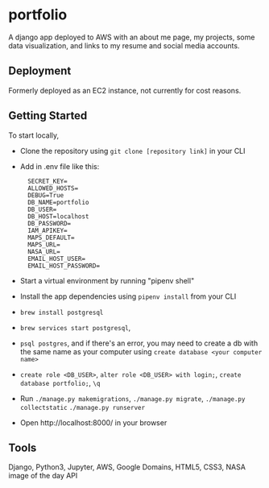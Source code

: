 # portfolio
A django app deployed to AWS with an about me page, my projects, some data visualization, and links to my resume and social media accounts.

## Deployment
Formerly deployed as an EC2 instance, not currently for cost reasons.

## Getting Started
To start locally, 
- Clone the repository using `git clone [repository link]` in your CLI
- Add in .env file like this:
  ```
    SECRET_KEY=
    ALLOWED_HOSTS=
    DEBUG=True
    DB_NAME=portfolio
    DB_USER=
    DB_HOST=localhost
    DB_PASSWORD=
    IAM_APIKEY=
    MAPS_DEFAULT=
    MAPS_URL=
    NASA_URL=
    EMAIL_HOST_USER=
    EMAIL_HOST_PASSWORD=
    ```

- Start a virtual environment by running "pipenv shell"
- Install the app dependencies using `pipenv install` from your CLI
- `brew install postgresql`
- `brew services start postgresql`, 
- `psql postgres`, and if there's an error, you may need to create a db with the same name as your computer using `create database <your computer name>` 
- `create role <DB_USER>`, `alter role <DB_USER> with login;`, `create database portfolio;`, `\q`
- Run `./manage.py makemigrations`, `./manage.py migrate`, `./manage.py collectstatic` `./manage.py runserver`
- Open http://localhost:8000/ in your browser

## Tools
Django, Python3, Jupyter, AWS, Google Domains, HTML5, CSS3, NASA image of the day API


